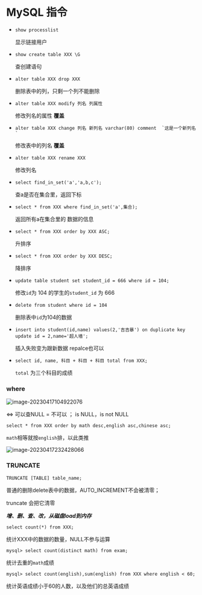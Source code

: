 # MySQL 指令

- `show processlist`   

  显示链接用户

- `show create table XXX \G`

  查创建语句

- `alter table XXX drop XXX`

  删除表中的列，只剩一个列不能删除

- `alter table XXX modify 列名 列属性`

  修改列名的属性 **覆盖**

- ``alter table XXX change 列名 新列名 varchar(80) comment  `这是一个新列名`  ``

  修改表中的列名 **覆盖**

- `alter table XXX rename XXX `

  修改列名

- `select find_in_set('a','a,b,c');`

  查a是否在集合里，返回下标

- `select * from XXX where find_in_set('a',集合);`

  返回所有a在集合里的 数据的信息

- `select * from XXX order by XXX ASC;`

  升排序

- `select * from XXX order by XXX DESC;`

  降排序
  
- `update table student set student_id = 666 where id = 104;`

  修改`id`为 104 的学生的`student_id` 为 666

- `delete from student where id = 104`

  删除表中`id`为104的数据

- `insert into student(id,name) values(2,'吉吉暴') on duplicate key update id = 2,name='超人墙';`

  插入失败变为跟新数据 repalce也可以
  
- `select id, name, 科目 + 科目 + 科目 total from XXX;`

  `total` 为三个科目的成绩  

### where

![image-20230417104922076](C:\Users\ZZZXXXJJ\AppData\Roaming\Typora\typora-user-images\image-20230417104922076.png)

<=> 可以查NULL = 不可以 ； is NULL，is not NULL

`select * from XXX order by math desc,english asc,chinese asc;`

`math`相等就按`english`排，以此类推

![image-20230417232428066](C:\Users\ZZZXXXJJ\AppData\Roaming\Typora\typora-user-images\image-20230417232428066.png)

### TRUNCATE

```mysql
TRUNCATE [TABLE] table_name;
```

普通的删除delete表中的数据，AUTO_INCREMENT不会被清零；

truncate 会把它清零



***增、删、查、改，从磁盘load到内存***



```mysql
select count(*) from XXX;
```

统计XXX中的数据的数量，NULL不参与运算



```mysql
mysql> select count(distinct math) from exam;
```

统计去重的`math`成绩

```mysql
mysql> select count(english),sum(english) from XXX where english < 60;
```

统计英语成绩小于60的人数，以及他们的总英语成绩
